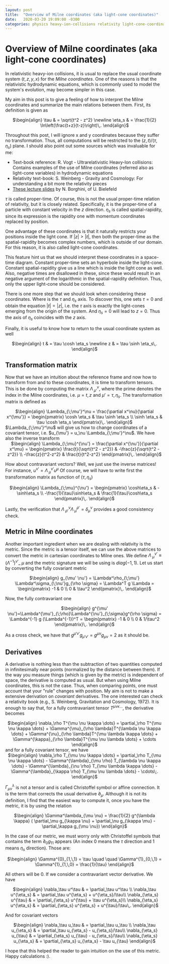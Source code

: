 ```yaml
---
layout: post
title:  "Overview of Milne coordinates (aka light-cone coordinates)"
date:   2020-03-20 19:09:00 -0300
categories: physics heavy-ion-collisions relativity light-cone-coordinates spatial-rapidity proper-time
---
```


# Overview of Milne coordinates (aka light-cone coordinates)

In relativistic heavy-ion collisions, it is usual to replace the 
usual coordinate system $(t,z,y,x)$ for the *Milne coordinates*. One of the 
reasons is that the relativistic hydrodynamic equations, which is commonly used
to model the system's evolution, may become simpler in this case.

My aim in this post is to give a feeling of how to interpret the Milne 
coordinates and summarize the main relations between them. First,  its 
definition is given as

<center>
$\begin{align}
\tau & = \sqrt{t^2 - z^2} \newline
\eta_s & = \frac{1}{2} \ln\left(\frac{t+z}{t-z}\right)\,.
\end{align}$
</center>

Throughout this post, I will ignore x and y coordinates because they suffer no
transformation. Thus, all computations will be restricted to the $(z,t)$/$(\tau,\eta_s)$
plane. I should also point out some sources which was invaluable for me:

- Text-book reference:  R. Vogt - Ultrarelativistic Heavy-Ion collisions: 
  Contains examples of the use of Milne coordinates (referred also as light-cone 
  variables) in hydrodynamic equations
- Relativity text-book: S. Weinberg - Gravity and Cosmology: For understanding 
  a bit more the relativity pieces
- [These lecture slides](https://www.physik.uni-bielefeld.de/~borghini/Teaching/Hydrodynamics15/06_09-slides.pdf) by N. Borghini, of U. Bielefeld


$\tau$ is called proper-time. Of course, this is not the usual proper-time 
relation of relativity, but it is closely related. Specifically, it is the
proper-time of a particle with constant velocity in the $z$ direction. 
$\eta_s$ is called spatial-rapidity, since its expression is the rapidity one
with momentum coordinates replaced by position.

One advantage of these coordinates is that it naturally restricts your 
positions inside the light cone. If $|z| > |t|$, then both the proper-time as 
the spatial-rapidity becomes complex numbers, which is outside of our domain.
For this reason, it is also called light-cone coordinates.

This feature hint us that we should interpret these coordinates in a 
space-time diagram. Constant proper-time sets an hyperbole inside the 
light-cone. Constant spatial-rapidity give us a line which is inside the 
light cone as well. Also, negative times are disallowed in these, since these 
would result in an negative argument of the logarithmic in the spatial-rapidity
definition. Thus, only the upper light-cone should be considered.

There is one more step that we should look when considering these coordinates.
Where is the $\tau$ and $\eta_s$ axis. To discover this, one sets $\tau = 0$ 
and obtain the equation $|t| = |z|$, i.e. the $\tau$ axis is exactly the 
light-cones emerging from the origin of the system. And $\eta_s = 0$ will lead
to $z = 0$. Thus the axis of $\eta_s$ coincides with the $z$ axis.

Finally, it is useful to know how to return to the usual coordinate system as 
well
<center>
$\begin{align}
t & = \tau \cosh \eta_s \newline
z & = \tau \sinh \eta_s\,.
\end{align}$
</center>

## Transformation matrix

Now that we have an intuition about the reference frame and now how to 
transform from and to these coordinates, it is time to transform tensors. 
This is be done by computing the matrix
$\Lambda_{\;\mu'}^\nu$, where the prime denotes the index in the Milne 
coordinates, i.e. $\mu = t,\,z$ and $\mu' = \tau,\eta_s$. The transformation 
matrix is defined as

<center>
$\begin{align}
\Lambda_{\;\mu'}^\nu = \frac{\partial x^\nu}{\partial x^{\mu'}} =
    \begin{pmatrix}
        \cosh \eta_s & \tau \sinh \eta_s \\
        \sinh \eta_s & \tau \cosh \eta_s
    \end{pmatrix}\,.
\end{align}$
</center>
$\Lambda_{\;\mu'}^\nu$ will give us how to change coordinates of a covariant 
tensor, i.e. $u_{\mu'} = u_\nu \Lambda_{\;\mu'}^\nu$. We have also the inverse 
transform

<center>
$\begin{align}
\Lambda_{\;\mu}^{\nu'} = \frac{\partial x^{\nu'}}{\partial x^\mu} =
    \begin{pmatrix}
        \frac{t}{\sqrt{t^2 - z^2}} & -\frac{z}{\sqrt{t^2 - z^2}} \\
        -\frac{z}{t^2-z^2} & \frac{t}{t^2-z^2}
    \end{pmatrix}\,.
\end{align}$
</center>

How about contravariant vectors? Well, we just use the inverse matrices! 
For instance,  $u^{\nu'} = \Lambda^{\nu'}_{\;\mu} u^\mu$ Of course,
we will have to write first the transformation matrix as function of $(\tau,\,\eta_s)$

<center>
$\begin{align}
\Lambda_{\;\mu}^{\nu'} = 
    \begin{pmatrix}
        \cosh\eta_s & -\sinh\eta_s \\
        -\frac{1}{\tau}\sinh\eta_s & \frac{1}{\tau}\cosh\eta_s
    \end{pmatrix}\,.
\end{align}$
</center>

Lastly, the verification that 
$\Lambda_{\;\rho'}^\nu \Lambda_{\;\mu}^{\rho'} = \delta^\nu_\mu$ provides a 
good consistency check.

## Metric in Milne coordinates

Another important ingredient when we are dealing with relativity is the metric.
Since the metric is a tensor itself, we can use the above matrices to convert 
the metric in cartesian coordinates to Milne ones. We define 
$\Lambda^{\nu'}_{\;\mu} \equiv (\Lambda^{-1})^{\nu'}\_{\;\mu}$ and the metric 
signature we will be using is $diag(-1,1)$. Let us start by converting the 
fully covariant metric

<center>
$\begin{align}
g_{\mu' \nu'} = \Lambda^\rho_{\;\mu'} \Lambda^\sigma_{\;\nu'}g_{\rho \sigma} = 
\Lambda^T g \Lambda = 
    \begin{pmatrix}
        -1 & 0 \\
        0 & \tau^2
    \end{pmatrix}\,.
\end{align}$
</center>

Now, the fully contravariant one

<center>
$\begin{align}
g^{\mu' \nu'}=\Lambda^{\mu'}_{\;\rho}\Lambda^{\nu'}_{\;\sigma}g^{\rho \sigma} = 
\Lambda^{-1} g (\Lambda^{-1})^T = 
    \begin{pmatrix}
        -1 & 0 \\
        0 & 1/\tau^2
    \end{pmatrix}\,.
\end{align}$
</center>

As a cross check, we have that
$g^{\mu' \nu'} g_{\mu' \nu'} = g^{\mu \nu} g_{\mu \nu} = 2$ as it should be.

## Derivatives

A derivative is nothing less than the subtraction of two quantities computed in
infinitesimally near points (normalized by the distance between them). If the 
way you measure things (which is given by
the metric) is independent of space, the derivative is computed as usual.
But when using Milne coordinates, this is not the case.
Thus, when comparing points, one must account that your "rule" changes with 
position. My aim is not to make a extensive derivation on *covariant* 
derivatives. The one interested can check a relativity book (e.g., S. Weinberg, 
Gravitation and Cosmology, 1972). It is enough to say that, for a fully 
contravariant tensor $T^{\mu \nu \kappa \dots}$, the derivative becomes

<center>
$\begin{align}
\nabla_\rho T^{\mu \nu \kappa \dots} = \partial_\rho T^{\mu \nu \kappa \dots} +
\Gamma^{\mu}_{\rho \lambda}T^{\lambda \nu \kappa \dots} + 
\Gamma^{\nu}_{\rho \lambda}T^{\mu \lambda \kappa \dots} +
\Gamma^{\kappa}_{\rho \lambda}T^{\mu \nu \lambda \dots} + \cdots
\end{align}$
</center>
and for a fully covariant tensor, we have

<center>
$\begin{align}
\nabla_\rho T_{\mu \nu \kappa \dots} = \partial_\rho T_{\mu \nu \kappa \dots} -
\Gamma^{\lambda}_{\mu \rho} T_{\lambda \nu \kappa \dots} -
\Gamma^{\lambda}_{\nu \rho} T_{\mu \lambda \kappa \dots} -
\Gamma^{\lambda}_{\kappa \rho} T_{\mu \nu \lambda \dots} - \cdots\;.
\end{align}$
</center>

$\Gamma^\lambda_{\mu \nu}$ is not a tensor and is called Christoffel symbol or
affine connection. It is the term that corrects the usual derivative
$\partial_\mu$. Although it is not its definition, I find that the easiest way
to compute it, once you have the metric, it is by using the relation

<center>
$\begin{align}
\Gamma^\lambda_{\mu \nu} = \frac{1}{2} g^{\lambda \kappa} 
( \partial_\mu g_{\kappa \nu} + \partial_\nu g_{\kappa \mu}
 - \partial_\kappa g_{\mu \nu})
\end{align}$
</center>

In the case of our metric, we must worry only with Christoffel symbols that 
contains the term $\partial_0 g_{1 1}$ appears (An index 0 means the $\tau$ 
direction and 1 means $\eta_s$ direction). Those are:

<center>
$\begin{align}
\Gamma^{0}_{1,\,1} = \tau \quad \quad \Gamma^{1}_{0,\,1}
                    = \Gamma^{1}_{1,\,0} = \frac{1}{\tau}
\end{align}$
</center>


All others will be 0. If we consider a contravariant vector derivative. We have

<center>
$\begin{align}
\nabla_\tau u^\tau & = \partial_\tau u^\tau \\
\nabla_\tau u^{\eta_s} & = \partial_\tau u^{\eta_s} + u^{\eta_s}/\tau\\
\nabla_{\eta_s} u^{\tau} & = \partial_{\eta_s} u^{\tau} + \tau u^{\eta_s}\\
\nabla_{\eta_s} u^{\eta_s} & = \partial_{\eta_s} u^{\eta_s} + u^{\tau}/\tau\,.
\end{align}$
</center>

And for covariant vectors

<center>
$\begin{align}
\nabla_\tau u_\tau          & = \partial_\tau u_\tau \\
\nabla_\tau u_{\eta_s}      & = \partial_\tau u_{\eta_s} - u_{\eta_s}/\tau\\
\nabla_{\eta_s} u_{\tau}    & = \partial_{\eta_s} u_{\tau} - u_{\eta_s}/\tau\\
\nabla_{\eta_s} u_{\eta_s}  & = \partial_{\eta_s} u_{\eta_s} - \tau u_{\tau}
\end{align}$
</center>

I hope that this helped the reader to gain intuition on the use of this metric.
Happy calculations :).